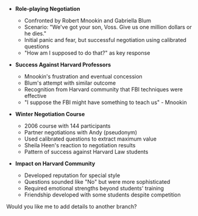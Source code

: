 



- **Role-playing Negotiation**
  - Confronted by Robert Mnookin and Gabriella Blum
  - Scenario: "We've got your son, Voss. Give us one million dollars or he dies."
  - Initial panic and fear, but successful negotiation using calibrated questions
  - "How am I supposed to do that?" as key response

- **Success Against Harvard Professors**
  - Mnookin's frustration and eventual concession
  - Blum's attempt with similar outcome
  - Recognition from Harvard community that FBI techniques were effective
  - "I suppose the FBI might have something to teach us" - Mnookin

- **Winter Negotiation Course**
  - 2006 course with 144 participants
  - Partner negotiations with Andy (pseudonym)
  - Used calibrated questions to extract maximum value
  - Sheila Heen's reaction to negotiation results
  - Pattern of success against Harvard Law students

- **Impact on Harvard Community**
  - Developed reputation for special style
  - Questions sounded like "No" but were more sophisticated
  - Required emotional strengths beyond students' training
  - Friendship developed with some students despite competition

Would you like me to add details to another branch?